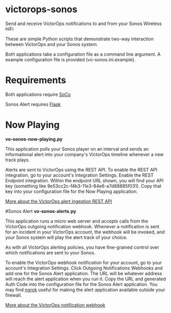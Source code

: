 victorops-sonos
===============

Send and receive VictorOps notifications to and from your Sonos Wireless HiFi

These are simple Python scripts that demonstrate two-way interaction between VictorOps
and your Sonos system.

Both applications take a configuration file as a command line argument.   A example
configuration file is provided (vo-sonos.ini.example).

# Requirements
Both applications require [SoCo](http://python-soco.com/)

Sonos Alert requires [Flask](http://flask.pocoo.org/docs/)

# Now Playing
**vo-sonos-now-playing.py**

This application polls your Sonos player on an interval and sends an informational alert into
your company's VictorOps timeline whenever a new track plays.

Alerts are sent to VictorOps using the REST API.  To enable the REST API integration, go to
your account's Integration Settings.  Enable the REST Endpoint integration.  Within the endpoint
URL shown, you will find your API key (something like 9e53cc2c-f4b3-11e3-84e6-a7d88885f031).
Copy that key into your configuration file for the Now Playing application.

[More about the VictorOps alert ingestion REST API](http://victorops.force.com/knowledgebase/articles/Integration/Alert-Ingestion-API-Documentation/)

#Sonos Alert
**vo-sonos-alerts.py**

This application runs a micro web server and accepts calls from the VictorOps outgoing notification
webhook.  Whenever a notification is sent for an incident in your VictorOps account, the webhook
will be invoked, and your Sonos system will play the alert track of your choice.

As with all VictorOps alerting policies, you have fine-grained control over which notifications are
sent to your Sonos.

To enable the VictorOps webhook notification for your account, go to your account's Integration Settings.  Click Outgoing
Notifications Webhooks and add one for the Sonos Alert application.  The URL will be whatever address will reach the alert
application when you run it.  Copy the URL and generated Auth Code into the configuration file for the Sonos Alert
application.  You may find [ngrok](https://ngrok.com/) useful for making the alert application available outside your firewall.

[More about the VictorOps notification webhook](http://victorops.force.com/knowledgebase/articles/Getting_Started/WebHooks/)

